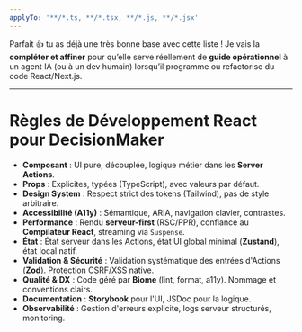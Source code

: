 ```yaml
---
applyTo: '**/*.ts, **/*.tsx, **/*.js, **/*.jsx'
---
```

Parfait 👍 tu as déjà une très bonne base avec cette liste !
Je vais la **compléter et affiner** pour qu’elle serve réellement de **guide opérationnel** à un agent IA (ou à un dev humain) lorsqu’il programme ou refactorise du code React/Next.js.

---
# Règles de Développement React pour DecisionMaker

*   **Composant** : UI pure, découplée, logique métier dans les **Server Actions**.
*   **Props** : Explicites, typées (TypeScript), avec valeurs par défaut.
*   **Design System** : Respect strict des tokens (Tailwind), pas de style arbitraire.
*   **Accessibilité (A11y)** : Sémantique, ARIA, navigation clavier, contrastes.
*   **Performance** : Rendu **serveur-first** (RSC/PPR), confiance au **Compilateur React**, streaming via `Suspense`.
*   **État** : État serveur dans les Actions, état UI global minimal (**Zustand**), état local natif.
*   **Validation & Sécurité** : Validation systématique des entrées d'Actions (**Zod**). Protection CSRF/XSS native.
*   **Qualité & DX** : Code géré par **Biome** (lint, format, a11y). Nommage et conventions clairs.
*   **Documentation** : **Storybook** pour l'UI, JSDoc pour la logique.
*   **Observabilité** : Gestion d'erreurs explicite, logs serveur structurés, monitoring.

